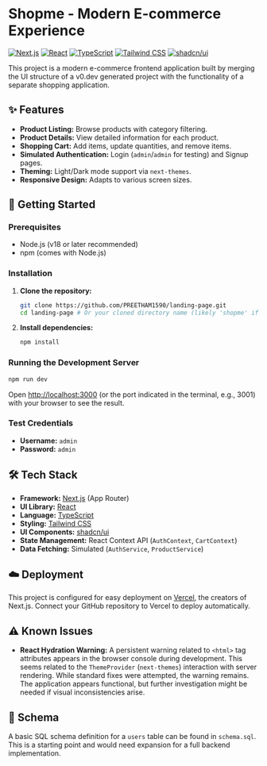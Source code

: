# Shopme - Modern E-commerce Experience

[![Next.js](https://img.shields.io/badge/Next.js-15.x-black?style=flat-square&logo=next.js&logoColor=white)](https://nextjs.org/)
[![React](https://img.shields.io/badge/React-18.x-blue?style=flat-square&logo=react)](https://reactjs.org/)
[![TypeScript](https://img.shields.io/badge/TypeScript-5.x-blue?style=flat-square&logo=typescript)](https://www.typescriptlang.org/)
[![Tailwind CSS](https://img.shields.io/badge/Tailwind_CSS-3.x-38B2AC?style=flat-square&logo=tailwind-css&logoColor=white)](https://tailwindcss.com/)
[![shadcn/ui](https://img.shields.io/badge/shadcn/ui-latest-black?style=flat-square)](https://ui.shadcn.com/)

This project is a modern e-commerce frontend application built by merging the UI structure of a v0.dev generated project with the functionality of a separate shopping application.

## ✨ Features

*   **Product Listing:** Browse products with category filtering.
*   **Product Details:** View detailed information for each product.
*   **Shopping Cart:** Add items, update quantities, and remove items.
*   **Simulated Authentication:** Login (`admin`/`admin` for testing) and Signup pages.
*   **Theming:** Light/Dark mode support via `next-themes`.
*   **Responsive Design:** Adapts to various screen sizes.

## 🚀 Getting Started

### Prerequisites

*   Node.js (v18 or later recommended)
*   npm (comes with Node.js)

### Installation

1.  **Clone the repository:**
    ```bash
    git clone https://github.com/PREETHAM1590/landing-page.git
    cd landing-page # Or your cloned directory name (likely 'shopme' if cloned from scratch)
    ```
2.  **Install dependencies:**
    ```bash
    npm install
    ```

### Running the Development Server

```bash
npm run dev
```

Open [http://localhost:3000](http://localhost:3000) (or the port indicated in the terminal, e.g., 3001) with your browser to see the result.

### Test Credentials

*   **Username:** `admin`
*   **Password:** `admin`

## 🛠️ Tech Stack

*   **Framework:** [Next.js](https://nextjs.org/) (App Router)
*   **UI Library:** [React](https://reactjs.org/)
*   **Language:** [TypeScript](https://www.typescriptlang.org/)
*   **Styling:** [Tailwind CSS](https://tailwindcss.com/)
*   **UI Components:** [shadcn/ui](https://ui.shadcn.com/)
*   **State Management:** React Context API (`AuthContext`, `CartContext`)
*   **Data Fetching:** Simulated (`AuthService`, `ProductService`)

## ☁️ Deployment

This project is configured for easy deployment on [Vercel](https://vercel.com/), the creators of Next.js. Connect your GitHub repository to Vercel to deploy automatically.

## ⚠️ Known Issues

*   **React Hydration Warning:** A persistent warning related to `<html>` tag attributes appears in the browser console during development. This seems related to the `ThemeProvider` (`next-themes`) interaction with server rendering. While standard fixes were attempted, the warning remains. The application appears functional, but further investigation might be needed if visual inconsistencies arise.

## 📄 Schema

A basic SQL schema definition for a `users` table can be found in `schema.sql`. This is a starting point and would need expansion for a full backend implementation.
